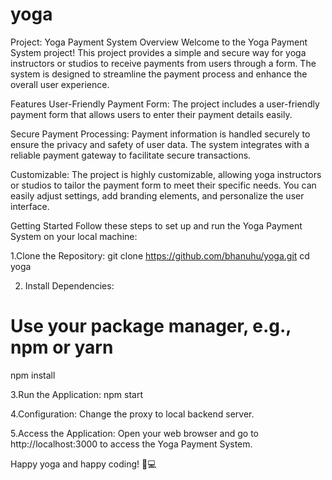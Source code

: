 # yoga
Project: Yoga Payment System
Overview
Welcome to the Yoga Payment System project! This project provides a simple and secure way for yoga instructors or studios to receive payments from users through a form. The system is designed to streamline the payment process and enhance the overall user experience.

Features
User-Friendly Payment Form: The project includes a user-friendly payment form that allows users to enter their payment details easily.

Secure Payment Processing: Payment information is handled securely to ensure the privacy and safety of user data. The system integrates with a reliable payment gateway to facilitate secure transactions.

Customizable: The project is highly customizable, allowing yoga instructors or studios to tailor the payment form to meet their specific needs. You can easily adjust settings, add branding elements, and personalize the user interface.

Getting Started
Follow these steps to set up and run the Yoga Payment System on your local machine:

1.Clone the Repository:
git clone https://github.com/bhanuhu/yoga.git
cd yoga

2. Install Dependencies:
# Use your package manager, e.g., npm or yarn
npm install

3.Run the Application:
npm start

4.Configuration:
Change the proxy to local backend server.

5.Access the Application:
Open your web browser and go to http://localhost:3000 to access the Yoga Payment System.


Happy yoga and happy coding! 🧘💻
